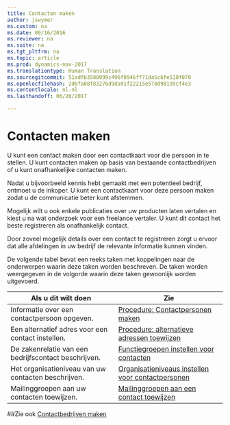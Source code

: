 ```yaml
---
title: Contacten maken
author: jswymer
ms.custom: na
ms.date: 09/16/2016
ms.reviewer: na
ms.suite: na
ms.tgt_pltfrm: na
ms.topic: article
ms.prod: dynamics-nav-2017
ms.translationtype: Human Translation
ms.sourcegitcommit: 51adfb3588099c496f0946ff71da5c6fe518f070
ms.openlocfilehash: 2d6fa08f83276d9da91f22215e578d98199cf4e3
ms.contentlocale: nl-nl
ms.lasthandoff: 06/26/2017

---
```

# <a name="create-contact-persons"></a>Contacten maken
U kunt een contact maken door een contactkaart voor die persoon in te stellen. U kunt contacten maken op basis van bestaande contactbedrijven of u kunt onafhankelijke contacten maken.

Nadat u bijvoorbeeld kennis hebt gemaakt met een potentieel bedrijf, ontmoet u de inkoper. U kunt een contactkaart voor deze persoon maken zodat u de communicatie beter kunt afstemmen.

Mogelijk wilt u ook enkele publicaties over uw producten laten vertalen en kiest u na wat onderzoek voor een freelance vertaler. U kunt dit contact het beste registreren als onafhankelijk contact.

Door zoveel mogelijk details over een contact te registreren zorgt u ervoor dat alle afdelingen in uw bedrijf de relevante informatie kunnen vinden.

De volgende tabel bevat een reeks taken met koppelingen naar de onderwerpen waarin deze taken worden beschreven. De taken worden weergegeven in de volgorde waarin deze taken gewoonlijk worden uitgevoerd.

|Als u dit wilt doen |Zie |
|---|----|
|Informatie over een contactpersoon opgeven.|[Procedure: Contactpersonen maken](marketing-how-create-contact-persons.md)|
|Een alternatief adres voor een contact instellen.|[Procedure: alternatieve adressen toewijzen](marketing-how-assign-alternative-address.md)|
|De zakenrelatie van een bedrijfscontact beschrijven.|[Functiegroepen instellen voor contacten](marketing-job-responsibilities.md)|
|Het organisatieniveau van uw contacten beschrijven.|[Organisatieniveaus instellen voor contactpersonen](marketing-organizational-levels.md)|
|Mailinggroepen aan uw contacten toewijzen.|[Mailinggroepen aan een contact toewijzen](marketing-mailing-groups.md#assign-mailing-groups-to-a-contact)|

##<a name="see-also"></a>Zie ook
[Contactbedrijven maken](marketing-create-contact-companies.md)

